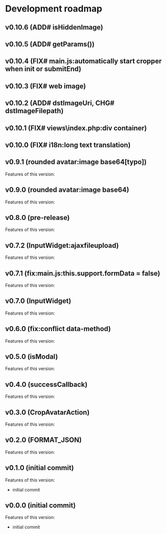 # Development roadmap

## v0.10.6 (ADD# isHiddenImage)


## v0.10.5 (ADD# getParams())


## v0.10.4 (FIX# main.js:automatically start cropper when init or submitEnd)


## v0.10.3 (FIX# web image)


## v0.10.2 (ADD# dstImageUri, CHG# dstImageFilepath)


## v0.10.1 (FIX# views\index.php:div container)


## v0.10.0 (FIX# i18n:long text translation)


## v0.9.1 (rounded avatar:image base64[typo])

Features of this version:


## v0.9.0 (rounded avatar:image base64)

Features of this version:


## v0.8.0 (pre-release)

Features of this version:


## v0.7.2 (InputWidget:ajaxfileupload)

Features of this version:


## v0.7.1 (fix:main.js:this.support.formData = false)

Features of this version:


## v0.7.0 (InputWidget)

Features of this version:


## v0.6.0 (fix:conflict data-method)

Features of this version:


## v0.5.0 (isModal)

Features of this version:


## v0.4.0 (successCallback)

Features of this version:


## v0.3.0 (CropAvatarAction)

Features of this version:


## v0.2.0 (FORMAT_JSON)

Features of this version:


## v0.1.0 (initial commit)

Features of this version:

* initial commit


## v0.0.0 (initial commit)

Features of this version:

* initial commit
